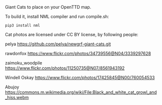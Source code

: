 Giant Cats to place on your OpenTTD map.

To build it, install NML compiler and run compile.sh:

    pip3 install nml

Cat photos are licensed under CC BY license, by following people:

pelya
https://github.com/pelya/newgrf-giant-cats.git

rawdonfox
https://www.flickr.com/photos/34739556@N04/3339297628

zaimoku_woodpile
https://www.flickr.com/photos/11250735@N07/8561943192

Windell Oskay
https://www.flickr.com/photos/17425845@N00/760054533

Abujoy
https://commons.m.wikimedia.org/wiki/File:Black_and_white_cat_growl_and_hiss.webm
